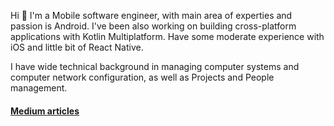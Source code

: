Hi 👋
I'm a Mobile software engineer, 
with main area of experties and passion is Android. 
I've been also working on building cross-platform applications with Kotlin Multiplatform.
Have some moderate experience with iOS and little bit of React Native.

I have wide technical background in managing computer systems and computer network configuration, as well as Projects and People management.

#### [Medium articles](https://medium.com/@mkolodii)
